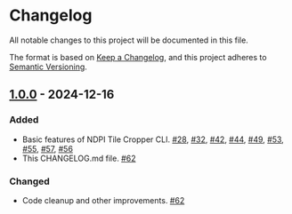 # Changelog

All notable changes to this project will be documented in this file.

The format is based on [Keep a Changelog](https://keepachangelog.com/en/1.1.0/),
and this project adheres to [Semantic Versioning](https://semver.org/spec/v2.0.0.html).

## [1.0.0] - 2024-12-16

### Added

- Basic features of NDPI Tile Cropper CLI. [#28](https://github.com/paleopollen/palyim-issues/issues/28), [#32](https://github.com/paleopollen/palyim-issues/issues/32), [#42](https://github.com/paleopollen/palyim-issues/issues/42), [#44](https://github.com/paleopollen/palyim-issues/issues/44), [#49](https://github.com/paleopollen/palyim-issues/issues/49), [#53](https://github.com/paleopollen/palyim-issues/issues/53), [#55](https://github.com/paleopollen/palyim-issues/issues/55), [#57](https://github.com/paleopollen/palyim-issues/issues/57), [#56](https://github.com/paleopollen/palyim-issues/issues/56) 
- This CHANGELOG.md file. [#62](https://github.com/paleopollen/palyim-issues/issues/62)

### Changed

- Code cleanup and other improvements. [#62](https://github.com/paleopollen/palyim-issues/issues/62)

[1.0.0]: https://github.com/paleopollen/ndpi-tile-cropper-cli/releases/tag/v1.0.0

